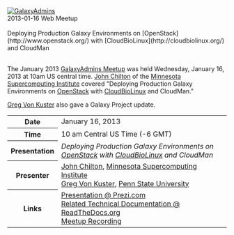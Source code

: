 <div class='center'><a href='/community/galaxy-admins/'><img src="/images/logos/GalaxyAdmins.png" alt="GalaxyAdmins" /></a> <div class='title'>2013-01-16 Web Meetup<br /><br />Deploying Production Galaxy Environments on [OpenStack](http://www.openstack.org/) with [CloudBioLinux](http://cloudbiolinux.org/) and CloudMan</div></div>

<br />

<slot name="/community/galaxy-admins/linkbox" />

The January 2013 [GalaxyAdmins Meetup](/community/galaxy-admins/meetups/2013-01-16/) was held Wednesday, January 16, 2013 at 10am US central time.  [John Chilton](https://www.msi.umn.edu/users/chilton) of the [Minnesota Supercomputing Institute](https://www.msi.umn.edu/) covered "Deploying Production Galaxy Environments on [OpenStack](http://www.openstack.org/) with [CloudBioLinux](http://cloudbiolinux.org/) and CloudMan."   

[Greg Von Kuster](/people/greg-vonkuster/) also gave a Galaxy Project update.

<table>
  <tr>
    <th> Date </th>
    <td> January 16, 2013 </td>
  </tr>
  <tr>
    <th> Time </th>
    <td> 10 am Central US Time (-6 GMT) </td>
  </tr>
  <tr>
    <th> Presentation </th>
    <td> <em>Deploying Production Galaxy Environments on <a href='http://www.openstack.org/'>OpenStack</a> with <a href='http://cloudbiolinux.org/'>CloudBioLinux</a> and CloudMan</em> </td>
  </tr>
  <tr>
    <th> Presenter </th>
    <td> <a href='https://www.msi.umn.edu/users/chilton'>John Chilton</a>, <a href='https://www.msi.umn.edu/'>Minnesota Supercomputing Institute</a><br /><a href='/people/greg-vonkuster/'>Greg Von Kuster</a>, <a href='http://psu.edu/'>Penn State University</a>  </td>
  </tr>
  <tr>
    <th> Links </th>
    <td> <a href='http://bitly.com/prodcloudman-slides'>Presentation @ Prezi.com</a><br /> <a href='http://bitly.com/prodcloudman'>Related Technical Documentation @ ReadTheDocs.org</a><br /> <a href='https://globalcampus.uiowa.edu/play_recording.html?recordingId=1262341808106_1358350669920'>Meetup Recording</a><br /> </td>
  </tr>
</table>
